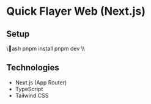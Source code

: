 # Quick Flayer Web (Next.js)

## Setup
\\\ash
pnpm install
pnpm dev
\\\

## Technologies
- Next.js (App Router)
- TypeScript
- Tailwind CSS
